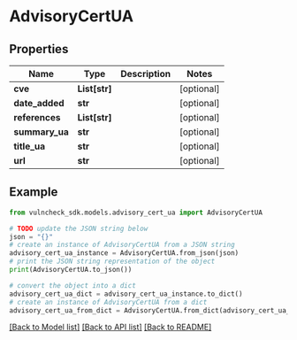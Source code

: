 # AdvisoryCertUA


## Properties

Name | Type | Description | Notes
------------ | ------------- | ------------- | -------------
**cve** | **List[str]** |  | [optional] 
**date_added** | **str** |  | [optional] 
**references** | **List[str]** |  | [optional] 
**summary_ua** | **str** |  | [optional] 
**title_ua** | **str** |  | [optional] 
**url** | **str** |  | [optional] 

## Example

```python
from vulncheck_sdk.models.advisory_cert_ua import AdvisoryCertUA

# TODO update the JSON string below
json = "{}"
# create an instance of AdvisoryCertUA from a JSON string
advisory_cert_ua_instance = AdvisoryCertUA.from_json(json)
# print the JSON string representation of the object
print(AdvisoryCertUA.to_json())

# convert the object into a dict
advisory_cert_ua_dict = advisory_cert_ua_instance.to_dict()
# create an instance of AdvisoryCertUA from a dict
advisory_cert_ua_from_dict = AdvisoryCertUA.from_dict(advisory_cert_ua_dict)
```
[[Back to Model list]](../README.md#documentation-for-models) [[Back to API list]](../README.md#documentation-for-api-endpoints) [[Back to README]](../README.md)


